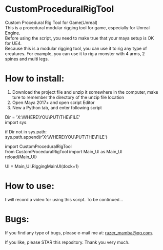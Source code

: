 # CustomProceduralRigTool
Custom Procedural Rig Tool for Game(Unreal)		    
This is a procedural modular rigging tool for game, especially for Unreal Engine.		    
Before using the script, you need to make true that your maya setup is OK for UE4.		    
Because this is a modular rigging tool, you can use it to rig any type of creatures. For example, you can use it to rig a monster with 4
arms, 2 spines and multi legs.		

# How to install:
1. Download the project file and unzip it somewhere in the computer, make ture to remember the directory of the unzip file location		
2. Open Maya 2017+ and open script Editor		    
3. New a Python tab, and enter following script 		    

Dir = 'X:\WHERE\YOU\PUT\THE\FILE'		    
import sys		

if Dir not in sys.path:		
				sys.path.append(r'X:\WHERE\YOU\PUT\THE\FILE')      
  
import CustomProceduralRigTool    
from CustomProceduralRigTool import Main_UI as Main_UI    
reload(Main_UI)    
    
UI = Main_UI.RiggingMainUI(dock=1)    

# How to use:
I will record a video for using this script. To be continued...    

# Bugs:
If you find any type of bugs, please e-mail me at: razer_mamba@qq.com.    
    
If you like, please STAR this repository. Thank you very much.    
